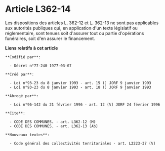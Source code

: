 # Article L362-14

Les dispositions des articles L. 362-12 et L. 362-13 ne sont pas applicables aux autorités publiques qui, en application d'un
texte législatif ou réglementaire, sont tenues soit d'assurer tout ou partie d'opérations funéraires, soit d'en assurer le
financement.

**Liens relatifs à cet article**

	**Codifié par**:

	  - Décret n°77-240 1977-03-07

	**Créé par**:

	  - Loi n°93-23 du 8 janvier 1993 - art. 15 () JORF 9 janvier 1993
	  - Loi n°93-23 du 8 janvier 1993 - art. 18 () JORF 9 janvier 1993

	**Abrogé par**:

	  - Loi n°96-142 du 21 février 1996 - art. 12 (V) JORF 24 février 1996

	**Cite**:

	  - CODE DES COMMUNES. - art. L362-12 (M)
	  - CODE DES COMMUNES. - art. L362-13 (Ab)

	**Nouveaux textes**:

	  - Code général des collectivités territoriales - art. L2223-37 (V)
